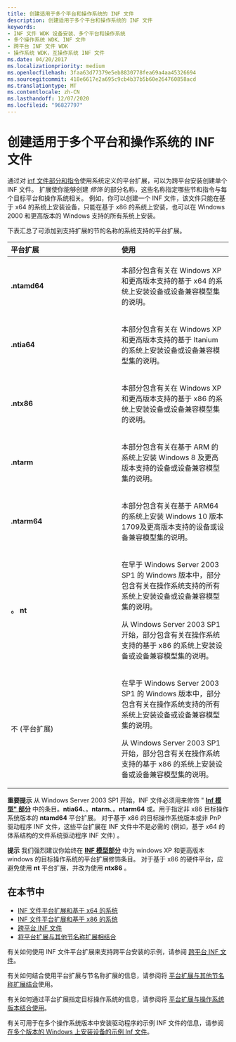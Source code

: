 ```yaml
---
title: 创建适用于多个平台和操作系统的 INF 文件
description: 创建适用于多个平台和操作系统的 INF 文件
keywords:
- INF 文件 WDK 设备安装、多个平台和操作系统
- 多个操作系统 WDK、INF 文件
- 跨平台 INF 文件 WDK
- 操作系统 WDK，互操作系统 INF 文件
ms.date: 04/20/2017
ms.localizationpriority: medium
ms.openlocfilehash: 3faa63d77379e5eb8830778fea69a4aa45326694
ms.sourcegitcommit: 418e6617e2a695c9cb4b37b5b60e264760858acd
ms.translationtype: MT
ms.contentlocale: zh-CN
ms.lasthandoff: 12/07/2020
ms.locfileid: "96827797"
---
```

# <a name="creating-inf-files-for-multiple-platforms-and-operating-systems"></a>创建适用于多个平台和操作系统的 INF 文件





通过对 [inf 文件部分和指令](./index.md)使用系统定义的平台扩展，可以为跨平台安装创建单个 INF 文件。 扩展使你能够创建 *修饰* 的部分名称，这些名称指定哪些节和指令与每个目标平台和操作系统相关。 例如，你可以创建一个 INF 文件，该文件只能在基于 x64 的系统上安装设备，只能在基于 x86 的系统上安装，也可以在 Windows 2000 和更高版本的 Windows 支持的所有系统上安装。

下表汇总了可添加到支持扩展的节的名称的系统支持的平台扩展。

<table>
<colgroup>
<col width="50%" />
<col width="50%" />
</colgroup>
<thead>
<tr class="header">
<th align="left">平台扩展</th>
<th align="left">使用</th>
</tr>
</thead>
<tbody>
<tr class="odd">
<td align="left"><p><strong>.ntamd64</strong></p></td>
<td align="left"><p>本部分包含有关在 Windows XP 和更高版本支持的基于 x64 的系统上安装设备或设备兼容模型集的说明。</p></td>
</tr>
<tr class="even">
<td align="left"><p><strong>.ntia64</strong></p></td>
<td align="left"><p>本部分包含有关在 Windows XP 和更高版本支持的基于 Itanium 的系统上安装设备或设备兼容模型集的说明。</p></td>
</tr>
<tr class="odd">
<td align="left"><p><strong>.ntx86</strong></p></td>
<td align="left"><p>本部分包含有关在 Windows XP 和更高版本支持的基于 x86 的系统上安装设备或设备兼容模型集的说明。</p></td>
</tr>
<tr class="even">
<td align="left"><p><strong>.ntarm</strong></p></td>
<td align="left"><p>本部分包含有关在基于 ARM 的系统上安装 Windows 8 及更高版本支持的设备或设备兼容模型集的说明。</p></td>
</tr>
<tr class="odd">
<td align="left"><p><strong>.ntarm64</strong></p></td>
<td align="left"><p>本部分包含有关在基于 ARM64 的系统上安装 Windows 10 版本1709及更高版本支持的设备或设备兼容模型集的说明。</p></td>
</tr>
<tr class="even">
<td align="left"><p><strong>。 nt</strong></p></td>
<td align="left"><p>在早于 Windows Server 2003 SP1 的 Windows 版本中，部分包含有关在操作系统支持的所有系统上安装设备或设备兼容模型集的说明。</p>
<p>从 Windows Server 2003 SP1 开始，部分包含有关在操作系统支持的基于 x86 的系统上安装设备或设备兼容模型集的说明。</p></td>
</tr>
<tr class="odd">
<td align="left"><p>不 (平台扩展) </p></td>
<td align="left"><p>在早于 Windows Server 2003 SP1 的 Windows 版本中，部分包含有关在操作系统支持的所有系统上安装设备或设备兼容模型集的说明。</p>
<p>从 Windows Server 2003 SP1 开始，部分包含有关在操作系统支持的基于 x86 的系统上安装设备或设备兼容模型集的说明。</p></td>
</tr>
</tbody>
</table>

 

**重要提示**  从 Windows Server 2003 SP1 开始，INF 文件必须用来修饰 " [**Inf 模型" 部分**](inf-models-section.md) 中的条目。**ntia64**、。**ntarm**、。**ntarm64** 或。用于指定非 x86 目标操作系统版本的 **ntamd64** 平台扩展。 对于基于 x86 的目标操作系统版本或非 PnP 驱动程序 INF 文件，这些平台扩展在 INF 文件中不是必需的 (例如，基于 x64 的体系结构的文件系统驱动程序 INF 文件) 。

 

**提示**  我们强烈建议你始终在 [**INF 模型部分**](inf-models-section.md) 中为 windows XP 和更高版本 windows 的目标操作系统的平台扩展修饰条目。 对于基于 x86 的硬件平台，应避免使用 **nt** 平台扩展，并改为使用 **ntx86** 。

 

## <a name="in-this-section"></a>在本节中


-   [INF 文件平台扩展和基于 x64 的系统](inf-file-platform-extensions-and-x64-based-systems.md)
-   [INF 文件平台扩展和基于 x86 的系统](inf-file-platform-extensions-and-x86-based-systems.md)
-   [跨平台 INF 文件](cross-platform-inf-files.md)
-   [将平台扩展与其他节名称扩展相结合](combining-platform-extensions-with-other-section-name-extensions.md)

有关如何使用 INF 文件平台扩展来支持跨平台安装的示例，请参阅 [跨平台 INF 文件](cross-platform-inf-files.md)。

有关如何结合使用平台扩展与节名称扩展的信息，请参阅将 [平台扩展与其他节名称扩展结合](combining-platform-extensions-with-other-section-name-extensions.md)使用。

有关如何通过平台扩展指定目标操作系统的信息，请参阅将 [平台扩展与操作系统版本结合使用](combining-platform-extensions-with-operating-system-versions.md)。

有关可用于在多个操作系统版本中安装驱动程序的示例 INF 文件的信息，请参阅 [在多个版本的 Windows 上安装设备的示例 Inf 文件](sample-inf-file-for-device-installation-on-multiple-versions-of-windows.md)。

 

